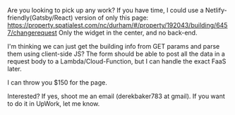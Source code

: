 Are you looking to pick up any work? If you have time, I could use a Netlify-friendly(Gatsby/React) version of only this page: https://property.spatialest.com/nc/durham/#/property/192043/building/6457/changerequest
Only the widget in the center, and no back-end.

I'm thinking we can just get the building info from GET params and parse them using client-side JS?
The form should be able to post all the data in a request body to a Lambda/Cloud-Function, but I can handle the exact FaaS later.

I can throw you $150 for the page.

Interested? If yes, shoot me an email (derekbaker783 at gmail). If you want to do it in UpWork, let me know.
